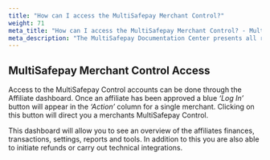 ```yaml
---
title: "How can I access the MultiSafepay Merchant Control?"
weight: 71
meta_title: "How can I access the MultiSafepay Merchant Control? - MultiSafepay Support"
meta_description: "The MultiSafepay Documentation Center presents all relevant information about our Plugins and API. You can also find support pages for Payment Methods, Tools and General Questions as well as the contact details of our Support and Integration Teams."
---
```


## MultiSafepay Merchant Control Access

Access to the MultiSafepay Control accounts can be done through the Affiliate dashboard. Once an affiliate has been approved a blue _‘Log In’_ button will appear in the _‘Action’_ column for a single merchant. Clicking on this button will direct you a merchants MultiSafepay Control.

This dashboard will allow you to see an overview of the affiliates finances, transactions, settings, reports and tools. In addition to this you are also able to initiate refunds or carry out technical integrations.
